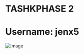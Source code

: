 # TASHKPHASE 2
# Username: jenx5

![image](https://github.com/user-attachments/assets/ae3b0df4-2e0b-4b47-ace9-6f98b3198893)
